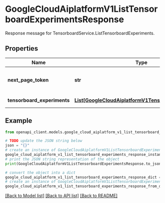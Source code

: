 # GoogleCloudAiplatformV1ListTensorboardExperimentsResponse

Response message for TensorboardService.ListTensorboardExperiments.

## Properties

Name | Type | Description | Notes
------------ | ------------- | ------------- | -------------
**next_page_token** | **str** | A token, which can be sent as ListTensorboardExperimentsRequest.page_token to retrieve the next page. If this field is omitted, there are no subsequent pages. | [optional] 
**tensorboard_experiments** | [**List[GoogleCloudAiplatformV1TensorboardExperiment]**](GoogleCloudAiplatformV1TensorboardExperiment.md) | The TensorboardExperiments mathching the request. | [optional] 

## Example

```python
from openapi_client.models.google_cloud_aiplatform_v1_list_tensorboard_experiments_response import GoogleCloudAiplatformV1ListTensorboardExperimentsResponse

# TODO update the JSON string below
json = "{}"
# create an instance of GoogleCloudAiplatformV1ListTensorboardExperimentsResponse from a JSON string
google_cloud_aiplatform_v1_list_tensorboard_experiments_response_instance = GoogleCloudAiplatformV1ListTensorboardExperimentsResponse.from_json(json)
# print the JSON string representation of the object
print(GoogleCloudAiplatformV1ListTensorboardExperimentsResponse.to_json())

# convert the object into a dict
google_cloud_aiplatform_v1_list_tensorboard_experiments_response_dict = google_cloud_aiplatform_v1_list_tensorboard_experiments_response_instance.to_dict()
# create an instance of GoogleCloudAiplatformV1ListTensorboardExperimentsResponse from a dict
google_cloud_aiplatform_v1_list_tensorboard_experiments_response_from_dict = GoogleCloudAiplatformV1ListTensorboardExperimentsResponse.from_dict(google_cloud_aiplatform_v1_list_tensorboard_experiments_response_dict)
```
[[Back to Model list]](../README.md#documentation-for-models) [[Back to API list]](../README.md#documentation-for-api-endpoints) [[Back to README]](../README.md)


